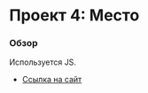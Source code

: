 # Проект 4: Место

### Обзор
Используется JS.



* [Ссылка на сайт]( https://hansolo27.github.io/mesto/)




